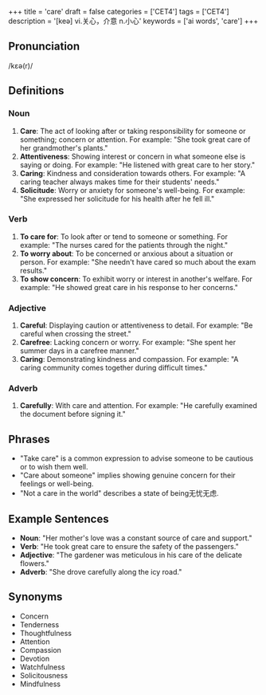 +++
title = 'care'
draft = false
categories = ['CET4']
tags = ['CET4']
description = '[keə] vi.关心，介意 n.小心'
keywords = ['ai words', 'care']
+++

## Pronunciation
/kɛə(r)/

## Definitions
### Noun
1. **Care**: The act of looking after or taking responsibility for someone or something; concern or attention. For example: "She took great care of her grandmother's plants."
2. **Attentiveness**: Showing interest or concern in what someone else is saying or doing. For example: "He listened with great care to her story."
3. **Caring**: Kindness and consideration towards others. For example: "A caring teacher always makes time for their students' needs."
4. **Solicitude**: Worry or anxiety for someone's well-being. For example: "She expressed her solicitude for his health after he fell ill."

### Verb
1. **To care for**: To look after or tend to someone or something. For example: "The nurses cared for the patients through the night."
2. **To worry about**: To be concerned or anxious about a situation or person. For example: "She needn't have cared so much about the exam results."
3. **To show concern**: To exhibit worry or interest in another's welfare. For example: "He showed great care in his response to her concerns."

### Adjective
1. **Careful**: Displaying caution or attentiveness to detail. For example: "Be careful when crossing the street."
2. **Carefree**: Lacking concern or worry. For example: "She spent her summer days in a carefree manner."
3. **Caring**: Demonstrating kindness and compassion. For example: "A caring community comes together during difficult times."

### Adverb
1. **Carefully**: With care and attention. For example: "He carefully examined the document before signing it."

## Phrases
- "Take care" is a common expression to advise someone to be cautious or to wish them well.
- "Care about someone" implies showing genuine concern for their feelings or well-being.
- "Not a care in the world" describes a state of being无忧无虑.

## Example Sentences
- **Noun**: "Her mother's love was a constant source of care and support."
- **Verb**: "He took great care to ensure the safety of the passengers."
- **Adjective**: "The gardener was meticulous in his care of the delicate flowers."
- **Adverb**: "She drove carefully along the icy road."

## Synonyms
- Concern
- Tenderness
- Thoughtfulness
- Attention
- Compassion
- Devotion
- Watchfulness
- Solicitousness
- Mindfulness
